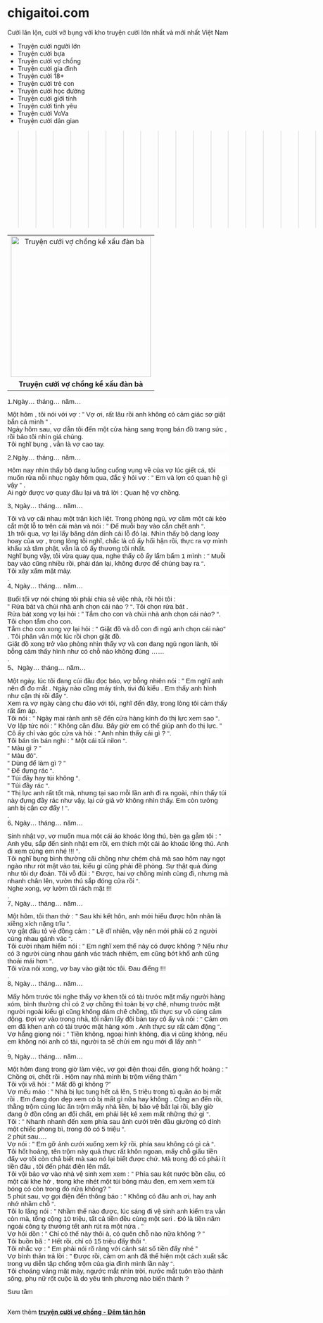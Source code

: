 # chigaitoi.com
Cười lăn lộn, cười vỡ bụng với kho truyện cười lớn nhất và mới nhất Việt Nam
- Truyện cười người lớn
- Truyện cười bựa
- Truyện cười vợ chồng
- Truyện cười gia đình
- Truyện cười 18+
- Truyện cười trẻ con
- Truyện cười học đường
- Truyện cười giới tính 
- Truyện cười tình yêu
- Truyện cười VoVa
- Truyện cười dân gian
>>>>>>>>>>>>>>>>>>>>>>[chigaitoi.com](http://www.chigaitoi.com/)
<table align="center" cellpadding="0" cellspacing="0" class="tr-caption-container" style="margin-left: auto; margin-right: auto; text-align: center;"><tbody>
    <tr><td style="text-align: center;"><a href="https://2.bp.blogspot.com/-0O7LhCHPAOI/WwwOMd-JJCI/AAAAAAAACFg/Xw9IUCQVbic4kMSyS_mG8PrQL8kdP2AYACLcBGAs/s1600/Truy%25E1%25BB%2587n%2Bc%25C6%25B0%25E1%25BB%259Bi%2Bv%25E1%25BB%25A3%2Bch%25E1%25BB%2593ng%2Bk%25E1%25BB%2583%2Bx%25E1%25BA%25A5u%2B%25C4%2591%25C3%25A0n%2Bb%25C3%25A0.jpg" imageanchor="1" style="margin-left: auto; margin-right: auto;"><img alt="Truyện cưới vợ chồng kể xấu đàn bà" border="0" data-original-height="550" data-original-width="547" height="320" src="https://2.bp.blogspot.com/-0O7LhCHPAOI/WwwOMd-JJCI/AAAAAAAACFg/Xw9IUCQVbic4kMSyS_mG8PrQL8kdP2AYACLcBGAs/s320/Truy%25E1%25BB%2587n%2Bc%25C6%25B0%25E1%25BB%259Bi%2Bv%25E1%25BB%25A3%2Bch%25E1%25BB%2593ng%2Bk%25E1%25BB%2583%2Bx%25E1%25BA%25A5u%2B%25C4%2591%25C3%25A0n%2Bb%25C3%25A0.jpg" title="Truyện cưới vợ chồng kể xấu đàn bà" width="318" /></a></td></tr>
    <tr><td class="tr-caption" style="text-align: center;"><b>Truyện cưới vợ chồng kể xấu đàn bà</b></td></tr>
    </tbody></table>
    <div style="background-color: white; font-family: arial, serif; font-size: 15px; margin-bottom: 12.5px;">
    1.Ngày… tháng… năm…</div>
    <div style="background-color: white; font-family: arial, serif; font-size: 15px; margin-bottom: 12.5px;">
    Một hôm , tôi nói với vợ : ” Vợ ơi, rất lâu rồi anh không có cảm giác sợ giật bắn cả mình ” .<br />Ngày hôm sau, vợ dẫn tôi đến một cửa hàng sang trọng bán đồ trang sức , rồi bảo tôi nhìn giá chúng.<br />Tôi nghĩ bụng , vẫn là vợ cao tay.</div>
    <div style="background-color: white; font-family: arial, serif; font-size: 15px; margin-bottom: 12.5px;">
    2.Ngày… tháng… năm…</div>
    <div style="background-color: white; font-family: arial, serif; font-size: 15px; margin-bottom: 12.5px;">
    Hôm nay nhìn thấy bộ dạng luống cuống vụng về của vợ lúc giết cá, tôi muốn rửa nỗi nhục ngày hôm qua, đắc ý hỏi vợ : ” Em và lợn có quan hệ gì vậy ” .<br />Ai ngờ được vợ quay đầu lại và trả lời : Quan hệ vợ chồng.</div>
    <div style="background-color: white; font-family: arial, serif; font-size: 15px; margin-bottom: 12.5px;">
    3, Ngày… tháng… năm…</div>
    <div style="background-color: white; font-family: arial, serif; font-size: 15px; margin-bottom: 12.5px;">
    Tôi và vợ cãi nhau một trận kịch liệt. Trong phòng ngủ, vợ cầm một cái kéo cắt một lỗ to trên cái màn và nói : ” Để muỗi bay vào cắn chết anh “.<br />1h trôi qua, vợ lại lấy băng dán dính cái lỗ đó lại. Nhìn thấy bộ dạng loay hoay của vợ , trong lòng tôi nghĩ, chắc là cô ấy hối hận rồi, thực ra vợ mình khẩu xà tâm phật, vẫn là cô ấy thương tôi nhất.<br />Nghĩ bụng vậy, tôi vừa quay qua, nghe thấy cô ấy lẩm bẩm 1 mình : ” Muỗi bay vào cũng nhiều rồi, phải dán lại, không được để chúng bay ra “.<br />Tôi xây xẩm mặt mày.<br />.<br />4, Ngày… tháng… năm…</div>
    <div style="background-color: white; font-family: arial, serif; font-size: 15px; margin-bottom: 12.5px;">
    Buổi tối vợ nói chúng tôi phải chia sẻ việc nhà, rồi hỏi tôi :<br />” Rửa bát và chùi nhà anh chọn cái nào ? “. Tôi chọn rửa bát .<br />Rửa bát xong vợ lại hỏi : ” Tắm cho con và chùi nhà anh chọn cái nào? “. Tôi chọn tắm cho con.<br />Tắm cho con xong vợ lại hỏi : ” Giặt đồ và dỗ con đi ngủ anh chọn cái nào” . Tôi phân vân một lúc rồi chọn giặt đồ.<br />Giặt đồ xong trở vào phòng nhìn thấy vợ và con đang ngủ ngon lành, tôi bỗng cảm thấy hình như có chỗ nào không đúng ……<br />.<br />5、Ngày… tháng… năm…</div>
    <div style="background-color: white; font-family: arial, serif; font-size: 15px; margin-bottom: 12.5px;">
    Một ngày, lúc tôi đang cúi đầu đọc báo, vợ bỗng nhiên nói : ” Em nghĩ anh nên đi đo mắt . Ngày nào cũng máy tính, tivi đủ kiểu . Em thấy anh hình như cận thị rồi đấy “.<br />Xem ra vợ ngày càng chu đáo với tôi, nghĩ đến đây, trong lòng tôi cảm thấy rất ấm áp.<br />Tôi nói : ” Ngày mai rảnh anh sẽ đến cửa hàng kính đo thị lực xem sao “.<br />Vợ lập tức nói : ” Không cần đâu. Bây giờ em có thể giúp anh đo thị lực. ” Cô ấy chỉ vào góc cửa và hỏi : ” Anh nhìn thấy cái gì ? “.<br />Tôi bán tín bán nghi : ” Một cái túi nilon “.<br />” Màu gì ? ”<br />” Màu đỏ”.<br />” Dùng để làm gì ? ”<br />” Để đựng rác “.<br />” Túi đầy hay túi không “.<br />” Túi đầy rác “.<br />” Thị lực anh rất tốt mà, nhưng tại sao mỗi lần anh đi ra ngoài, nhìn thấy túi này đựng đầy rác như vậy, lại cứ giả vờ không nhìn thấy. Em còn tưởng anh bị cận cơ đấy ! “.<br />.<br />6, Ngày… tháng… năm…</div>
    <div style="background-color: white; font-family: arial, serif; font-size: 15px; margin-bottom: 12.5px;">
    Sinh nhật vợ, vợ muốn mua một cái áo khoác lông thú, bèn gạ gẫm tôi : ” Anh yêu, sắp đến sinh nhật em rồi, em thích một cái áo khoác lông thú. Anh đi xem cùng em nhé !!! “.<br />Tôi nghĩ bụng bình thường cãi chồng như chém chả mà sao hôm nay ngọt ngào như rót mật vào tai, kiểu gì cũng phải đề phòng. Sự thật quả đúng như tôi dự đoán. Tôi vỗ đùi : ” Được, hai vợ chồng mình cùng đi, nhưng mà nhanh chân lên, vườn thú sắp đóng cửa rồi “.<br />Nghe xong, vợ lườm tôi rách mặt !!!<br />.<br />7, Ngày… tháng… năm…</div>
    <div style="background-color: white; font-family: arial, serif; font-size: 15px; margin-bottom: 12.5px;">
    Một hôm, tôi than thở : ” Sau khi kết hôn, anh mới hiểu được hôn nhân là xiềng xích nặng trĩu “.<br />Vợ gật đầu tỏ vẻ đồng cảm : ” Lẽ dĩ nhiên, vậy nên mới phải có 2 người cùng nhau gánh vác “.<br />Tôi cười nham hiểm nói : ” Em nghĩ xem thế này có được không ? Nếu như có 3 người cùng nhau gánh vác trách nhiệm, em cũng bớt khổ anh cũng thoải mái hơn “.<br />Tôi vừa nói xong, vợ bay vào giật tóc tôi. Đau điếng !!!<br />.<br />8, Ngày… tháng… năm…</div>
    <div style="background-color: white; font-family: arial, serif; font-size: 15px; margin-bottom: 12.5px;">
    Mấy hôm trước tôi nghe thấy vợ khen tôi có tài trước mặt mấy người hàng xóm, bình thường chỉ có 2 vợ chồng thì toàn bị vợ chê, nhưng trước mặt người ngoài kiểu gì cũng không dám chê chồng, tôi thực sự vô cùng cảm động. Đợi vợ vào trong nhà, tôi nắm lấy đôi bàn tay cô ấy và nói : ” Cảm ơn em đã khen anh có tài trước mặt hàng xóm . Anh thực sự rất cảm động “.<br />Vợ hắng giọng nói : ” Tiền không, ngoại hình không, địa vị cũng không, nếu em không nói anh có tài, người ta sẽ chửi em ngu mới đi lấy anh ”<br />.<br />9, Ngày… tháng… năm…</div>
    <div style="background-color: white; font-family: arial, serif; font-size: 15px; margin-bottom: 12.5px;">
    Một hôm đang trong giờ làm việc, vợ gọi điện thoại đến, giọng hốt hoảng : ” Chồng ơi, chết rồi . Hôm nay nhà mình bị trộm viếng thăm ”<br />Tôi vội vã hỏi : ” Mất đồ gì không ?”<br />Vợ mếu máo : ” Nhà bị lục tung hết cả lên, 5 triệu trong tủ quần áo bị mất rồi . Em đang dọn dẹp xem có bị mất gì nữa hay không . Công an đến rồi, thằng trộm cùng lúc ăn trộm mấy nhà liền, bị bảo vệ bắt lại rồi, bây giờ đang ở đồn công an đối chất, em phải liệt kê xem mất những thứ gì “.<br />Tôi : ” Nhanh nhanh đến xem phía sau ảnh cưới trên đầu giường có dính một chiếc phong bì, trong đó có 5 triệu “.<br />2 phút sau….<br />Vợ nói : ” Em gỡ ảnh cưới xuống xem kỹ rồi, phía sau không có gì cả “.<br />Tôi hốt hoảng, tên trộm này quả thực rất khôn ngoan, mấy chỗ giấu tiền đấy vợ tôi còn chả biết mà sao nó lại biết được chứ. Mà trong đó có phải ít tiền đâu , tôi đến phát điên lên mất.<br />Tôi vội bảo vợ vào nhà vệ sinh xem xem : ” Phía sau két nước bồn cầu, có một cái khe hở , trong khe nhét một túi bóng màu đen, em xem xem túi bóng có còn trong đó nữa không? ”<br />5 phút sau, vợ gọi điện đến thông báo : ” Không có đâu anh ơi, hay anh nhớ nhầm chỗ “.<br />Tôi lo lắng nói : ” Nhầm thế nào được, lúc sáng đi vệ sinh anh kiểm tra vẫn còn mà, tổng cộng 10 triệu, tất cả tiền đều cùng một seri . Đó là tiền năm ngoái công ty thưởng tết anh rút ra một nửa . ”<br />Vợ hỏi dồn : ” Chỉ có thế này thôi à, có quên chỗ nào nữa không ? ”<br />Tôi buồn bã : ” Hết rồi, chỉ có 15 triệu đấy thôi “.<br />Tôi nhắc vợ : ” Em phải nói rõ ràng với cảnh sát số tiền đấy nhé ”<br />Vợ bình thản trả lời : ” Được rồi, cảm ơn anh đã thể hiện một cách xuất sắc trong vụ diễn tập chống trộm của gia đình mình lần này “.<br />Tôi choáng váng mặt mày, ngước mắt nhìn trời, nước mắt tuôn trào thành sông, phụ nữ rốt cuộc là do yêu tinh phương nào biến thành ?</div>
    <div style="background-color: white; font-family: arial, serif; font-size: 15px; margin-bottom: 12.5px;">
    Sưu tầm</div>
    <br />
    Xem thêm <a href="http://www.chigaitoi.com/2018/05/truyen-cuoi-vo-chong-em-tan-hon.html"> <b>truyện cười vợ chồng - Đêm tân hôn</b></a>